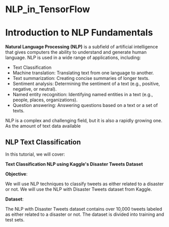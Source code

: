 # NLP_in_TensorFlow
# Introduction to NLP Fundamentals

**Natural Language Processing (NLP)** is a subfield of artificial intelligence that gives computers the ability to understand and generate human language. NLP is used in a wide range of applications, including:

* Text Classification
* Machine translation: Translating text from one language to another.
* Text summarization: Creating concise summaries of longer texts.
* Sentiment analysis: Determining the sentiment of a text (e.g., positive, negative, or neutral).
* Named entity recognition: Identifying named entities in a text (e.g., people, places, organizations).
* Question answering: Answering questions based on a text or a set of texts.


NLP is a complex and challenging field, but it is also a rapidly growing one. As the amount of text data available 


## NLP Text Classification

In this tutorial, we will cover:

**Text Classification NLP using Kaggle's Disaster Tweets Dataset**

**Objective**:

We will use NLP techniques to classify tweets as either related to a disaster or not. We will use the NLP with Disaster Tweets dataset from Kaggle.

**Dataset**:

The NLP with Disaster Tweets dataset contains over 10,000 tweets labeled as either related to a disaster or not. The dataset is divided into training and test sets.
